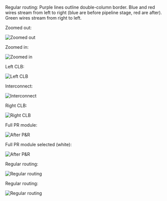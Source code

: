 
Regular routing:
Purple lines outline double-column border.
Blue and red wires stream from left to right (blue are before pipeline stage, red are after). Green wires stream from right to left.

Zoomed out:

![Zoomed out](Screenshots/color_1.png)

Zoomed in:

![Zoomed in](Screenshots/color_2.png)

Left CLB:

![Left CLB](Screenshots/color_3.png)

Interconnect:

![Interconnect](Screenshots/color_4.png)

Right CLB:

![Right CLB](Screenshots/color_5.png)


Full PR module:

![After P&R](Screenshots/Overview.png)

Full PR module selected (white):

![After P&R](Screenshots/OverviewSelectedMcolumn.png)

Regular routing:

![Regular routing](Screenshots/RegularWiring.png)

Regular routing:

![Regular routing](Screenshots/RegularWiringTwo.png)
